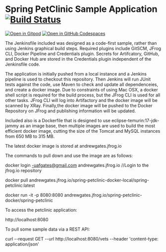 # Spring PetClinic Sample Application [![Build Status](https://github.com/spring-projects/spring-petclinic/actions/workflows/maven-build.yml/badge.svg)](https://github.com/spring-projects/spring-petclinic/actions/workflows/maven-build.yml)

[![Open in Gitpod](https://gitpod.io/button/open-in-gitpod.svg)](https://gitpod.io/#https://github.com/spring-projects/spring-petclinic) [![Open in GitHub Codespaces](https://github.com/codespaces/badge.svg)](https://github.com/codespaces/new?hide_repo_select=true&ref=main&repo=7517918)

The Jenkinsfile included was designed as a code-first sample, rather than using Jenkins
graphical build steps. Required plugins include GitSCM, JFrog CLI, Docker Pipeline and 
Credentials plugin. Secrets for Artifcatory, GitHub, and Docker Hub are stored in the 
Credentials plugin independent of the Jenkinsfile code.

The application is initially pushed from a local instance  and a Jenkins pipeline is used 
to checkout this repository. Then Jenkins will run JUnit tests against the code, use Maven
to check and update all dependenceies, and create a docker image. Due to constraints of 
using Mac OSX, a docker shell script is required for the build process, but the JFrog CLI 
is used for all other tasks. JFrog CLI will log into Artifactory and the docker image 
will be scanned by XRay. Finally,the docker image will be pushed to the Docker Repository 
on JFrog and publishing information will be updated.

Included also is a Dockerfile that is designed to use eclipse-temurin:17-jdk-jammy as an
image base, then multiple images are used to build the most efficient docker image, 
cutting the size of the Tomcat and MySQL instances from 650 MB to 315 MB.

The latest docker image is stored at andrewgates.jfrog.io

The commands to pull down and use the image are as follows:

docker login -uafgates@gmail.com andrewgates.jfrog.io //Login to the jfrog.io repository

docker pull andrewgates.jfrog.io/spring-petclinic-docker-local/spring-petclinic:latest

docker run -it -p 8080:8080 andrewgates.jfrog.io/spring-petclinic-docker/spring-petclinic

To access the petclinic application:

http://localhost:8080

To pull some sample data via a REST API:

curl --request GET --url http://localhost:8080/vets --header 'content-type: application/json'
